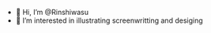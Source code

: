 - 👋 Hi, I’m @Rinshiwasu
- 👀 I’m interested in illustrating screenwritting and desiging
<!---
Rinshiwasu/Rinshiwasu is a ✨ special ✨ repository because its `README.md` (this file) appears on your GitHub profile.
You can click the Preview link to take a look at your changes.
--->
